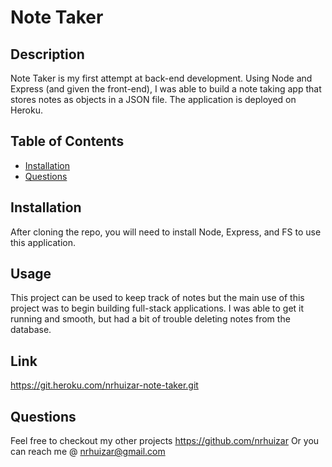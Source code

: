 # Note Taker

## Description

Note Taker is my first attempt at back-end development.  Using Node and Express (and given the front-end), I was able to build a note taking app that stores notes as objects in a JSON file.  The application is deployed on Heroku.

## Table of Contents
* [Installation](#installation)
* [Questions](#questions)


## Installation

After cloning the repo, you will need to install Node, Express, and FS to use this application.


## Usage

This project can be used to keep track of notes but the main use of this project was to begin building full-stack applications.  I was able to get it running and smooth, but had a bit of trouble deleting notes from the database.

## Link

https://git.heroku.com/nrhuizar-note-taker.git


## Questions  

Feel free to checkout my other projects https://github.com/nrhuizar
Or you can reach me @ nrhuizar@gmail.com
